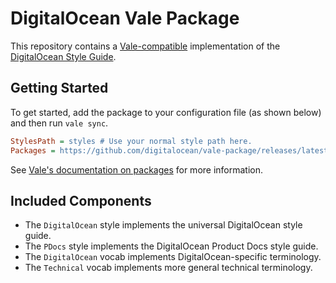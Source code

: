 # DigitalOcean Vale Package

This repository contains a [Vale-compatible](https://vale.sh/) implementation of the [DigitalOcean Style Guide](https://docs.digitalocean.com/style/).

## Getting Started

To get started, add the package to your configuration file (as shown below) and then run `vale sync`.

```ini
StylesPath = styles # Use your normal style path here.
Packages = https://github.com/digitalocean/vale-package/releases/latest/download/do-vale.zip
```

See [Vale's documentation on packages](https://vale.sh/docs/topics/packages/) for more information.

## Included Components

* The `DigitalOcean` style implements the universal DigitalOcean style guide.
* The `PDocs` style implements the DigitalOcean Product Docs style guide.
* The `DigitalOcean` vocab implements DigitalOcean-specific terminology.
* The `Technical` vocab implements more general technical terminology.

